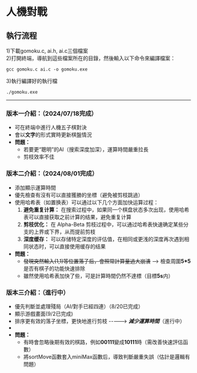 # 人機對戰
## 執行流程  
1)下載gomoku.c, ai.h, ai.c三個檔案    
2)打開終端，導航到這些檔案所在的目錄，然後輸入以下命令來編譯檔案：    
```
gcc gomoku.c ai.c -o gomoku.exe  
```
3)執行編譯好的執行檔
```
./gomoku.exe
```

--------------------------------------------
### 版本一介紹：（2024/07/18完成）  
- 可在終端中進行人機五子棋對決
- 會以**文字**的形式實時更新棋盤情況  
- **問題：**
  - 若要更“聰明”的AI（搜索深度加深），運算時間嚴重拉長
  - 剪枝效率不佳

### 版本二介紹：（2024/08/01完成）
- 添加顯示運算時間  
- 優先檢查有沒有可以直接獲勝的坐標（避免被剪枝跳過）  
- 使用哈希表（如置换表）可以通过以下几个方面加快运算过程：  
  1. **避免重复计算：** 在搜索过程中，如果同一个棋盘状态多次出现，使用哈希表可以直接获取之前计算的结果，避免重复计算  
  2. **剪枝优化：** 在 Alpha-Beta 剪枝过程中，可以通过哈希表快速确定某些分支的上界或下界，从而提前剪枝      
  3. **深度缓存：** 可以存储特定深度的评估值，在相同或更浅的深度再次遇到相同状态时，可以直接使用缓存的结果  
- **問題：**
  - ~~發現突然輸入(1,1)等位置落子后，會照常計算量過大崩潰~~ --> 檢查周圍**5*5**是否有棋子的功能快速排除  
  - 雖然使用哈希表加快了些，可是計算時間仍然不達標（目標**5s**内）  

### 版本三介紹：（進行中）
- 優先判斷並處理殘局（AI/對手已經四連）（8/20已完成）  
- 顯示游戲畫面(9/2已完成)  
- 排序更有效的落子坐標，更快地進行剪枝 -----> ***減少運算時間***（進行中）  
- 
- **問題：**  
  - 有時會忽略後期有效的棋路，例如**00111**變成**10111**時（需改善快速評估函數）  
  - 將sortMove函數套入miniMax函數后，導致判斷嚴重失誤（估計是邏輯有問題）  
